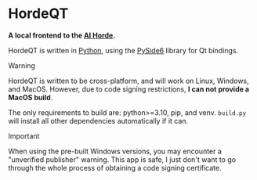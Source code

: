 # HordeQT

**A local frontend to the [AI Horde](https://aihorde.net).**

HordeQT is written in [Python](https://python.org), using the [PySide6](https://pypi.org/project/PySide6/) library for Qt bindings.

> [!WARNING]
> HordeQT is written to be cross-platform, and will work on Linux, Windows, and MacOS. However, due to code signing restrictions, **I can not provide a MacOS build**.  

The only requirements to build are: python>=3.10, pip, and venv. `build.py` will install all other dependencies automatically if it can.

> [!IMPORTANT]
> When using the pre-built Windows versions, you may encounter a "unverified publisher" warning. This app is safe, I just don't want to go through the whole process of obtaining a code signing certificate.
